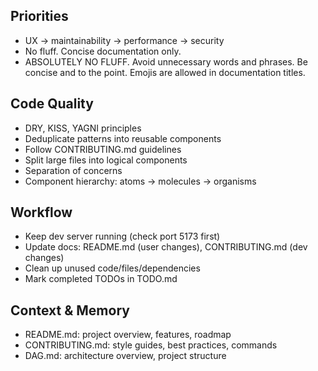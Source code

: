 ## Priorities

-   UX → maintainability → performance → security
-   No fluff. Concise documentation only.
-   ABSOLUTELY NO FLUFF. Avoid unnecessary words and phrases. Be concise and to
    the point. Emojis are allowed in documentation titles.

## Code Quality

-   DRY, KISS, YAGNI principles
-   Deduplicate patterns into reusable components
-   Follow CONTRIBUTING.md guidelines
-   Split large files into logical components
-   Separation of concerns
-   Component hierarchy: atoms → molecules → organisms

## Workflow

-   Keep dev server running (check port 5173 first)
-   Update docs: README.md (user changes), CONTRIBUTING.md (dev changes)
-   Clean up unused code/files/dependencies
-   Mark completed TODOs in TODO.md

## Context & Memory

-   README.md: project overview, features, roadmap
-   CONTRIBUTING.md: style guides, best practices, commands
-   DAG.md: architecture overview, project structure
